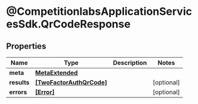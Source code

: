 # @CompetitionlabsApplicationServicesSdk.QrCodeResponse

## Properties

Name | Type | Description | Notes
------------ | ------------- | ------------- | -------------
**meta** | [**MetaExtended**](MetaExtended.md) |  | 
**results** | [**[TwoFactorAuthQrCode]**](TwoFactorAuthQrCode.md) |  | [optional] 
**errors** | [**[Error]**](Error.md) |  | [optional] 


